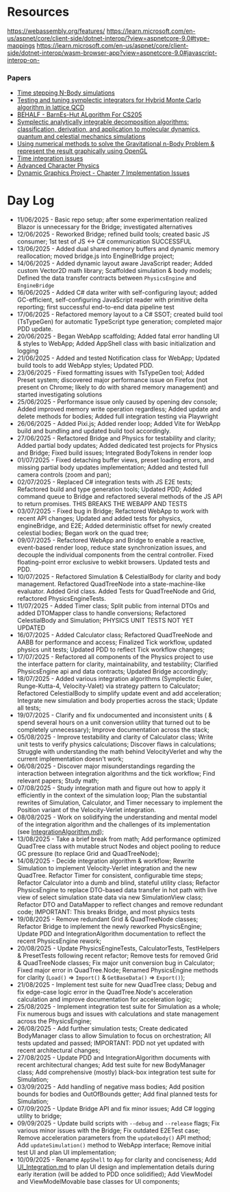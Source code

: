 # Resources

https://webassembly.org/features/
https://learn.microsoft.com/en-us/aspnet/core/client-side/dotnet-interop/?view=aspnetcore-9.0#type-mappings
https://learn.microsoft.com/en-us/aspnet/core/client-side/dotnet-interop/wasm-browser-app?view=aspnetcore-9.0#javascript-interop-on-

### Papers
- [Time stepping N-Body simulations](https://ar5iv.labs.arxiv.org/html/astro-ph/9710043#:~:text=and%20show%20that%20if%20is,that%20reflexivity%20is%20the%20key)
- [Testing and tuning symplectic integrators for Hybrid Monte Carlo algorithm in lattice QCD](https://arxiv.org/abs/hep-lat/0505020)
- [BEHALF - BarnEs-Hut ALgorithm For CS205](https://anaroxanapop.github.io/behalf/#Nbody)
- [Symplectic analytically integrable decomposition algorithms: classification, derivation, and application to molecular dynamics, quantum and celestial mechanics simulations](https://www.sciencedirect.com/science/article/abs/pii/S0010465502007543)
- [Using numerical methods to solve the Gravitational n-Body Problem & represent the result graphically using OpenGL](https://www.maths.tcd.ie/~btyrrel/nbody.pdf)
- [Time integration issues](https://courses.physics.ucsd.edu/2019/Winter/physics141/Assignments/volker_error.pdf)
- [Advanced Character Physics](https://www.researchgate.net/publication/228599597_Advanced_character_physics)
- [Dynamic Graphics Project - Chapter 7 Implementation Issues](https://www.dgp.toronto.edu/~davet/phd/tonnesen-thesis-pdf/tonnesen-7.pdf)

# Day Log

- 11/06/2025 - Basic repo setup; after some experimentation realized Blazor is unnecessary for the Bridge; investigated alternatives
- 12/06/2025 - Reworked Bridge; refined build tools; created basic JS consumer; 1st test of JS <-> C# communication SUCCESSFUL
- 13/06/2025 - Added dual shared memory buffers and dynamic memory reallocation; moved bridge.js into EngineBridge project;
- 14/06/2025 - Added dynamic layout aware JavaScript reader; Added custom Vector2D math library; Scaffolded simulation & body models; Defined the data transfer contracts between `PhysicsEngine` and `EngineBridge`
- 16/06/2025 - Added C# data writer with self-configuring layout; added GC-efficient, self-configuring JavaScript reader with primitive delta reporting; first successful end-to-end data pipeline test
- 17/06/2025 - Refactored memory layout to a C# SSOT; created build tool (TsTypeGen) for automatic TypeScript type generation; completed major PDD update.
- 20/06/2025 - Began WebApp scaffolding; Added fatal error handling UI & styles to WebApp; Added AppShell class with basic initialization and logging
- 21/06/2025 - Added and tested Notification class for WebApp; Updated build tools to add WebApp styles; Updated PDD.
- 23/06/2025 - Fixed formatting issues with TsTypeGen tool; Added Preset system; discovered major performance issue on Firefox (not present on Chrome; likely to do with shared memory management) and started investigating solutions
- 25/06/2025 - Performance issue only caused by opening dev console; Added improved memory write operation regardless; Added update and delete methods for bodies; Added full integration testing via Playwright
- 26/06/2025 - Added Pixi.js; Added render loop; Added Vite for WebApp build and bundling and updated build tool accordingly.
- 27/06/2025 - Refactored Bridge and Physics for testability and clarity; Added partial body updates; Added dedicated test projects for Physics and Bridge; Fixed build issues; Integrated BodyTokens in render loop 
- 01/07/2025 - Fixed detaching buffer views, preset loading errors, and missing partial body updates implementation; Added and tested full camera controls (zoom and pan);
- 02/07/2025 - Replaced C# integration tests with JS E2E tests; Refactored build and type generation tools; Updated PDD; Added command queue to Bridge and refactored several methods of the JS API to return promises. THIS BREAKS THE WEBAPP AND TESTS
- 03/07/2025 - Fixed bug in Bridge; Refactored WebApp to work with recent API changes; Updated and added tests for physics, engineBridge, and E2E; Added deterministic offset for newly created celestial bodies; Began work on the quad tree;
- 09/07/2025 - Refactored WebApp and Bridge to enable a reactive, event-based render loop, reduce state synchronization issues, and decouple the individual components from the central controller. Fixed floating-point error exclusive to webkit browsers. Updated tests and PDD.
- 10/07/2025 - Refactored Simulation & CelestialBody for clarity and body management. Refactored QuadTreeNode into a state-machine-like evaluator. Added Grid class. Added Tests for QuadTreeNode and Grid, refactored PhysicsEngineTests.
- 11/07/2025 - Added Timer class; Split public from internal DTOs and added DTOMapper class to handle conversions; Refactored CelestialBody and Simulation; PHYSICS UNIT TESTS NOT YET UPDATED
- 16/07/2025 - Added Calculator class; Refactored QuadTreeNode and AABB for performance and access; Finalized Tick workflow, updated physics unit tests; Updated PDD to reflect Tick workflow changes;
- 17/07/2025 - Refactored all components of the Physics project to use the interface pattern for clarity, maintainability, and testability; Clarified PhysicsEngine api and data contracts; Updated Bridge accordingly;
- 18/07/2025 - Added various integration algorithms (Symplectic Euler, Runge-Kutta-4, Velocity-Valet) via strategy pattern to Calculator; Refactored CelestialBody to simplify update event and add acceleration; Integrate new simulation and body properties across the stack; Update all tests;
- 19/07/2025 - Clarify and fix undocumented and inconsistent units ( & spend several hours on a unit conversion utility that turned out to be completely unnecessary); Improve documentation across the stack;
- 05/08/2025 -  Improve testability and clarity of Calculator class; Write unit tests to verify physics calculations; Discover flaws in calculations; Struggle with understanding the math behind VelocityVerlet and why the current implementation doesn't work;
- 06/08/2025 - Discover major misunderstandings regarding the interaction between integration algorithms and the tick workflow; Find relevant papers; Study math;
- 07/08/2025 - Study integration math and figure out how to apply it efficiently in the context of the simulation loop; Plan the substantial rewrites of Simulation, Calculator, and Timer necessary to implement the Position variant of the Velocity-Verlet integration.
- 08/08/2025 - Work on solidifying the understanding and mental model of the integration algorithm and the challenges of its implementation (see [IntegrationAlgorithm.md](IntegrationAlgorithm.md));
- 13/08/2025 - Take a brief break from math; Add performance optimized QuadTree class with mutable struct Nodes and object pooling to reduce GC pressure (to replace Grid and QuadTreeNode);
- 14/08/2025 - Decide integration algorithm & workflow; Rewrite Simulation to implement Velocity-Verlet integration and the new QuadTree. Refactor Timer for consistent, configurable time steps; Refactor Calculator into a dumb and blind, stateful utility class; Refactor PhysicsEngine to replace DTO-based data transfer in hot path with live view of select simulation state data via new SimulationView class; Refactor DTO and DataMapper to reflect changes and remove redundant code; IMPORTANT: This breaks Bridge, and most physics tests
- 19/08/2025 - Remove redundant Grid & QuadTreeNode classes; Refactor Bridge to implement the newly reworked PhysicsEngine; Update PDD and IntegrationAlgorithm documentation to reflect the recent PhysicsEngine rework;
- 20/08/2025 - Update PhysicsEngineTests, CalculatorTests, TestHelpers & PresetTests following recent refactor; Remove tests for removed Grid & QuadTreeNode classes; Fix major unit conversion bug in Calculator; Fixed major error in QuadTree.Node; Renamed PhysicsEngine methods for clarity (`Load()` => `Import()` & `GetBaseData()` => `Export()`);
- 21/08/2025 - Implement test suite for new QuadTree class; Debug and fix edge-case logic error in the QuadTree.Node's acceleration calculation and improve documentation for acceleration logic;
- 25/08/2025 - Implement integration test suite for Simulation as a whole; Fix numerous bugs and issues with calculations and state management across the PhysicsEngine;
- 26/08/2025 - Add further simulation tests; Create dedicated BodyManager class to allow Simulation to focus on orchestration; All tests updated and passed; IMPORTANT: PDD not yet updated with recent architectural changes;
- 27/08/2025 - Update PDD and IntegrationAlgorithm documents with recent architectural changes; Add test suite for new BodyManager class; Add comprehensive (mostly) black-box integration test suite for Simulation;
- 03/09/2025 - Add handling of negative mass bodies; Add position bounds for bodies and OutOfBounds getter; Add final planned tests for Simulation;
- 07/09/2025 - Update Bridge API and fix minor issues; Add C# logging utility to bridge;
- 09/09/2025 - Update build scripts with `--debug` and `--release` flags; Fix various minor issues with the Bridge; Fix outdated E2ETest case; Remove acceleration parameters from the `updateBody()` API method; Add `updateSimulation()` method to WebApp interface; Remove initial test UI and plan UI implementation;
- 10/09/2025 - Rename `AppShell` to `App` for clarity and conciseness; Add [UI_Integration.md](UI_Integration.md) to plan UI design and implementation details during early iteration (will be added to PDD once solidified); Add ViewModel and ViewModelMovable base classes for UI components;